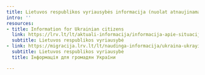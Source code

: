 ```yaml
---
title: Lietuvos respublikos vyriausybės informacija (nuolat atnaujinama)
intro: ''
resources:
- title: Information for Ukrainian citizens
  link: https://lrv.lt/lt/aktuali-informacija/informacija-apie-situacija-ukrainoje/aktuali-informacija-1/information-for-ukrainian-citizens
  subtitle: Lietuvos respublikos vyriausybė
- link: https://migracija.lrv.lt/lt/naudinga-informacija/ukraina-ukrayina-ukraina-ukraine/informatsiia-dlia-gromadian-ukrayini
  subtitle: Lietuvos respublikos vyriausybė
  title: Інформація для громадян України

---
```

